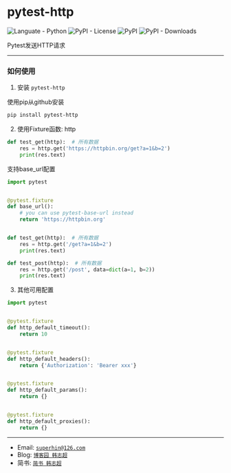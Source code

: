 # pytest-http

![Languate - Python](https://img.shields.io/badge/language-python-blue.svg)
![PyPI - License](https://img.shields.io/pypi/l/pytest-owner)
![PyPI](https://img.shields.io/pypi/v/pytest-owner)
![PyPI - Downloads](https://img.shields.io/pypi/dm/pytest-owner)

Pytest发送HTTP请求

---

### 如何使用

1. 安装 `pytest-http`

使用pip从github安装

```sh
pip install pytest-http
```

2. 使用Fixture函数: http

```python
def test_get(http):  # 所有数据
    res = http.get('https://httpbin.org/get?a=1&b=2')
    print(res.text)
```

支持base_url配置

```python
import pytest


@pytest.fixture
def base_url():
    # you can use pytest-base-url instead
    return 'https://httpbin.org'


def test_get(http):  # 所有数据
    res = http.get('/get?a=1&b=2')
    print(res.text)

def test_post(http):  # 所有数据
    res = http.get('/post', data=dict(a=1, b=2))
    print(res.text)
```

3. 其他可用配置

```python
import pytest


@pytest.fixture
def http_default_timeout():
    return 10


@pytest.fixture
def http_default_headers():
    return {'Authorization': 'Bearer xxx'}


@pytest.fixture
def http_default_params():
    return {}


@pytest.fixture
def http_default_proxies():
    return {}
```

---

- Email: <a href="mailto:superhin@126.com?Subject=Pytest%20Email" target="_blank">`superhin@126.com`</a>
- Blog: <a href="https://www.cnblogs.com/superhin/" target="_blank">`博客园 韩志超`</a>
- 简书: <a href="https://www.jianshu.com/u/0115903ded22" target="_blank">`简书 韩志超`</a>

